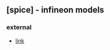## [spice] - infineon models

### external
* [link](https://www.infineon.com/cms/en/design-support/finder-selection-tools/product-finder/simulation-model/?redirId=58590)
